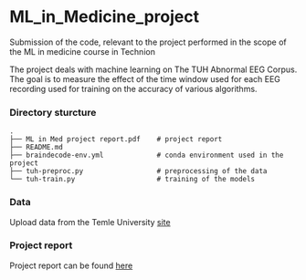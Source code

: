 # ML_in_Medicine_project
Submission of the code, relevant to the project performed in the scope of the ML in medicine course in Technion

The project deals with machine learning on The TUH Abnormal EEG Corpus. 
The goal is to measure the effect of the time window used for each EEG recording used for training on the accuracy of various algorithms.

### Directory sturcture

    .
    ├── ML in Med project report.pdf    # project report  
    ├── README.md 
    ├── braindecode-env.yml             # conda environment used in the project    
    ├── tuh-preproc.py                  # preprocessing of the data
    └── tuh-train.py                    # training of the models                

### Data 
Upload data from the Temle University [site](https://isip.piconepress.com/projects/tuh_eeg/html/downloads.shtml)


### Project report 
Project report can be found [here](https://github.com/SolOlga/ML_in_Medicine_project/blob/main/ML%20in%20Med%20project%20report%20.pdf)
